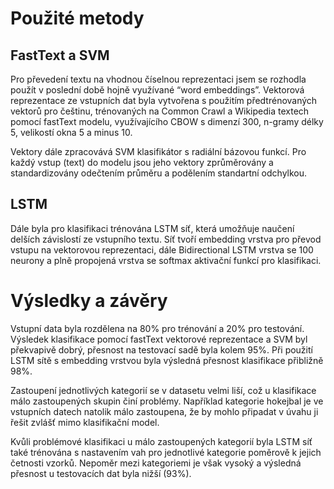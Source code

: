 # Použité metody

## FastText a SVM
Pro převedení textu na vhodnou číselnou reprezentaci jsem se rozhodla použít v poslední době hojně využívané “word embeddings”.
Vektorová reprezentace ze vstupních dat byla vytvořena s použitím předtrénovaných vektorů pro češtinu, trénovaných na Common Crawl a Wikipedia textech pomocí fastText modelu, využívajícího CBOW s dimenzí 300, n-gramy délky 5, velikostí okna 5 a minus 10.

Vektory dále zpracovává SVM klasifikátor s radiální bázovou funkcí. Pro každý vstup (text) do modelu jsou jeho vektory zprůměrovány a standardizovány odečtením průměru a podělením standartní odchylkou.

## LSTM

Dále byla pro klasifikaci trénována LSTM síť, která umožňuje naučení delších závislostí ze vstupního textu. Síť tvoří embedding vrstva pro převod vstupu na vektorovou reprezentaci, dále Bidirectional LSTM vrstva se 100 neurony a plně propojená vrstva se softmax aktivační funkcí pro klasifikaci. 

# Výsledky a závěry
Vstupní data byla rozdělena na 80% pro trénování a 20% pro testování. Výsledek klasifikace pomocí fastText vektorové reprezentace a SVM byl překvapivě dobrý, přesnost na testovací sadě byla kolem 95%. Při použití LSTM sítě s embedding vrstvou byla výsledná přesnost klasifikace přibližně 98%.

Zastoupení jednotlivých kategorií se v datasetu velmi liší, což u klasifikace málo zastoupených skupin činí problémy. Například kategorie hokejbal je ve vstupních datech natolik málo zastoupena, že by mohlo připadat v úvahu ji řešit zvlášť mimo klasifikační model. 

Kvůli problémové klasifikaci u málo zastoupených kategorií byla LSTM síť také trénována s nastavením vah pro jednotlivé kategorie poměrově k jejich četnosti vzorků. Nepoměr mezi kategoriemi je však vysoký a výsledná přesnost u testovacích dat byla nižší (93%).


